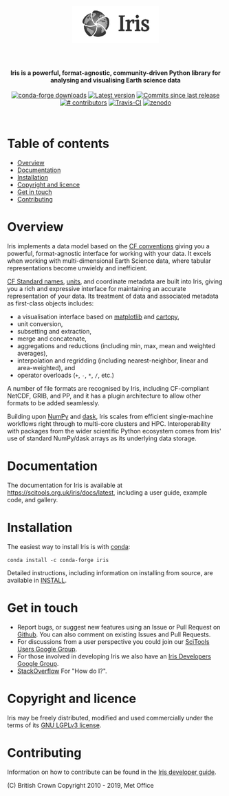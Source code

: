 <h1 align="center">
  <a href="https://scitools.org.uk/iris/docs/latest/" style="display: block; margin: 0 auto;">
   <img src="https://raw.githubusercontent.com/SciTools/iris/master/docs/iris/src/_static/logo_banner.png"
        style="max-width: 40%;" alt="Iris"></a><br>
</h1>

<h4 align="center">
    Iris is a powerful, format-agnostic, community-driven Python library for
    analysing and visualising Earth science data
</h4>

<p align="center">
<!-- https://shields.io/ is a good source of these -->
<a href="https://anaconda.org/conda-forge/iris">
<img src="https://img.shields.io/conda/dn/conda-forge/iris.svg"
     alt="conda-forge downloads" /></a>
<a href="https://github.com/SciTools/iris/releases">
<img src="https://img.shields.io/github/tag/SciTools/iris.svg"
     alt="Latest version" /></a>
<a href="https://github.com/SciTools/iris/commits/master">
<img src="https://img.shields.io/github/commits-since/SciTools/iris/latest.svg"
     alt="Commits since last release" /></a>
<a href="https://github.com/SciTools/iris/graphs/contributors">
<img src="https://img.shields.io/github/contributors/SciTools/iris.svg"
     alt="# contributors" /></a>
<a href="https://travis-ci.org/SciTools/iris/branches">
<img src="https://api.travis-ci.org/repositories/SciTools/iris.svg?branch=master"
     alt="Travis-CI" /></a>
<a href="https://zenodo.org/badge/latestdoi/5312648">
<img src="https://zenodo.org/badge/5312648.svg"
     alt="zenodo" /></a>
</p>
<br>

<!-- NOTE: toc auto-generated with https://github.com/frnmst/md-toc:
   $ md_toc github README.md -i
-->

<h1>Table of contents</h1>

[](TOC)

+ [Overview](#overview)
+ [Documentation](#documentation)
+ [Installation](#installation)
+ [Copyright and licence](#copyright-and-licence)
+ [Get in touch](#get-in-touch)
+ [Contributing](#contributing)

[](TOC)

# Overview

Iris implements a data model based on the [CF conventions](http://cfconventions.org/)
giving you a powerful, format-agnostic interface for working with your data.
It excels when working with multi-dimensional Earth Science data, where tabular
representations become unwieldy and inefficient.

[CF Standard names](http://cfconventions.org/standard-names.html),
[units](https://github.com/SciTools/cf_units), and coordinate metadata
are built into Iris, giving you a rich and expressive interface for maintaining
an accurate representation of your data. Its treatment of data and
  associated metadata as first-class objects includes:

  * a visualisation interface based on [matplotlib](https://matplotlib.org/) and
    [cartopy](https://scitools.org.uk/cartopy/docs/latest/),
  * unit conversion,
  * subsetting and extraction,
  * merge and concatenate,
  * aggregations and reductions (including min, max, mean and weighted averages),
  * interpolation and regridding (including nearest-neighbor, linear and area-weighted), and
  * operator overloads (``+``, ``-``, ``*``, ``/``, etc.)

A number of file formats are recognised by Iris, including CF-compliant NetCDF, GRIB,
and PP, and it has a plugin architecture to allow other formats to be added seamlessly.

Building upon [NumPy](http://www.numpy.org/) and [dask](https://dask.pydata.org/en/latest/),
Iris scales from efficient single-machine workflows right through to multi-core clusters and HPC.
Interoperability with packages from the wider scientific Python ecosystem comes from Iris'
use of standard NumPy/dask arrays as its underlying data storage.


# Documentation

The documentation for Iris is available at <https://scitools.org.uk/iris/docs/latest>,
including a user guide, example code, and gallery.

# Installation

The easiest way to install Iris is with [conda](https://conda.io/miniconda.html):

    conda install -c conda-forge iris

Detailed instructions, including information on installing from source,
are available in [INSTALL](INSTALL).

# Get in touch

  * Report bugs, or suggest new features using an Issue or Pull Request on [Github](https://github.com/SciTools/iris). You can also comment on existing Issues and Pull Requests.
  * For discussions from a user perspective you could join our [SciTools Users Google Group](https://groups.google.com/forum/#!forum/scitools-iris).
  * For those involved in developing Iris we also have an [Iris Developers Google Group](https://groups.google.com/forum/#!forum/scitools-iris-dev).
  * [StackOverflow](https://stackoverflow.com/questions/tagged/python-iris) For "How do I?".

# Copyright and licence

Iris may be freely distributed, modified and used commercially under the terms
of its [GNU LGPLv3 license](COPYING.LESSER).

# Contributing
Information on how to contribute can be found in the [Iris developer guide](https://scitools.org.uk/iris/docs/latest/developers_guide/index.html).

(C) British Crown Copyright 2010 - 2019, Met Office

